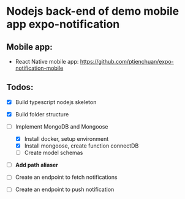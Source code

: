 # Nodejs back-end of demo mobile app expo-notification

## Mobile app:

- React Native mobile app: https://github.com/ptienchuan/expo-notification-mobile

## Todos:

- [x] Build typescript nodejs skeleton

- [x] Build folder structure

- [ ] Implement MongoDB and Mongoose

  - [x] Install docker, setup environment
  - [x] Install mongoose, create function connectDB
  - [ ] Create model schemas

- [ ] **Add path aliaser**

- [ ] Create an endpoint to fetch notifications

- [ ] Create an endpoint to push notification
